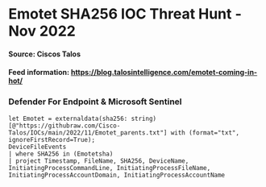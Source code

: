 # Emotet SHA256 IOC Threat Hunt - Nov 2022

#### Source: Ciscos Talos 
#### Feed information: https://blog.talosintelligence.com/emotet-coming-in-hot/

### Defender For Endpoint & Microsoft Sentinel
```
let Emotet = externaldata(sha256: string)[@"https://githubraw.com/Cisco-Talos/IOCs/main/2022/11/Emotet_parents.txt"] with (format="txt", ignoreFirstRecord=True);
DeviceFileEvents
| where SHA256 in (Emotetsha)
| project Timestamp, FileName, SHA256, DeviceName, InitiatingProcessCommandLine, InitiatingProcessFileName, InitiatingProcessAccountDomain, InitiatingProcessAccountName
```
